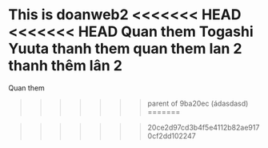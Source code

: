 This is doanweb2 
<<<<<<< HEAD
<<<<<<< HEAD
Quan them
Togashi Yuuta
thanh them
quan them lan 2
thanh thêm lân 2
=======
Quan them
>>>>>>> parent of 9ba20ec (ádasdasd)
=======

>>>>>>> 20ce2d97cd3b4f5e4112b82ae9170cf2dd102247
